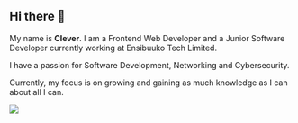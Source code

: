 ## Hi there 👋

My name is **Clever**. I am a Frontend Web Developer and a Junior Software Developer currently working at Ensibuuko Tech Limited.

I have a passion for Software Development, Networking and Cybersecurity.

Currently, my focus is on growing and gaining as much knowledge as I can about all I can.
<!--
**Clever-Niwagaba/Clever-Niwagaba** is a ✨ _special_ ✨ repository because its `README.md` (this file) appears on your GitHub profile.

Here are some ideas to get you started:

- 🔭 I’m currently working on ...
- 🌱 I’m currently learning ...
- 👯 I’m looking to collaborate on ...
- 🤔 I’m looking for help with ...
- 💬 Ask me about ...
- 📫 How to reach me: ...
- 😄 Pronouns: ...
- ⚡ Fun fact: ...
-->
![](https://komarev.com/ghpvc/?username=Clever-Niwagaba)
